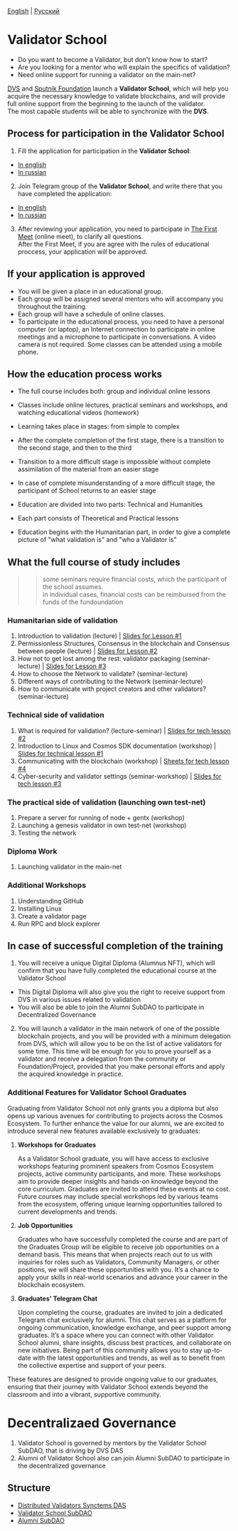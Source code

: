 [English](https://github.com/Distributed-Validators-Synctems/Validator-School/blob/main/README.md) | [Русский](https://github.com/Distributed-Validators-Synctems/Validator-School/blob/main/README_RUS.md) <br />

# Validator School

- Do you want to become a Validator, but don't know how to start?
- Are you looking for a mentor who will explain the specifics of validation?
- Need online support for running a validator on the main-net?

[DVS](https://github.com/Distributed-Validators-Synctems/Self-Identity) and [Sputnik Foundation](https://github.com/Sputnik-Foundation/About-Sputnik-Foundation) launch a **Validator School**, which will help you acquire the necessary knowledge to validate blockchains, and will provide full online support from the beginning to the launch of the validator. <br />
The most capable students will be able to synchronize with the **DVS**. <br />

## Process for participation in the Validator School

1. Fill the application for participation in the **Validator School**:
- [In english](https://forms.gle/NYqUJbMXoUMB3hGGA)
- [In russian](https://forms.gle/T3Zmn1iKmrqjFCKc7)

2. Join Telegram group of the **Validator School**, and write there that you have completed the application:
- [In english](https://t.me/joinchat/hP6xVEGmwkU1NmVi)
- [In russian](https://t.me/joinchat/GPwaOPPzQA04MzNi)

3. After reviewing your application, you need to participate in [The First Meet](https://docs.google.com/presentation/d/1y3WgGzWx6L11wARu9USBsOajVgzoWOxqddXqdM59fLg/edit?usp=sharing) (online meet), to clarify all questions. <br />
After the First Meet, if you are agree with the rules of educational proccess, your application will be approved. <br />

## If your application is approved

- You will be given a place in an educational group.
- Each group will be assigned several mentors who will accompany you throughout the training.
- Each group will have a schedule of online classes.
- To participate in the educational process, you need to have a personal computer (or laptop), an Internet connection to participate in online meetings and a microphone to participate in conversations. A video camera is not required. Some classes can be attended using a mobile phone.

## How the education process works

- The full course includes both: group and individual online lessons
- Classes include online lectures, practical seminars and workshops, and watching educational videos (homework)
- Learning takes place in stages: from simple to complex
- After the complete completion of the first stage, there is a transition to the second stage, and then to the third
- Transition to a more difficult stage is impossible without complete assimilation of the material from an easier stage
- In case of complete misunderstanding of a more difficult stage, the participant of School returns to an easier stage

- Education are divided into two parts: Technical and Humanities
- Each part consists of Theoretical and Practical lessons
- Education begins with the Humanitarian part, in order to give a complete picture of "what validation is" and "who a Validator is"

## What the full course of study includes

>> some seminars require financial costs, which the participant of the school assumes. <br />
>> in individual cases, financial costs can be reimbursed from the funds of the fundoundation <br />

### Humanitarian side of validation
1. Introduction to validation (lecture) | [Slides for Lesson #1](https://docs.google.com/presentation/d/1mpw9372T5mGx5Hm8iykhX2AZGaALwpxwYQjQ_A6WTgM/edit?usp=sharing)
2. Permissionless Structures, Consensus in the blockchain and Consensus between people (lecture) | [Slides for Lesson #2](https://docs.google.com/presentation/d/1YUild8LdIk5emPhsk58bJir8l9jIE_YIoL3nc3htxQ4/edit?usp=sharing)
3. How not to get lost among the rest: validator packaging (seminar-lecture) | [Slides for Lesson #3](https://docs.google.com/presentation/d/15COVaiR1HpgfhAMMxJCUh6nnQyqhbBUGQi2YUQKTZGY/edit?usp=sharing)
4. How to choose the Network to validate? (seminar-lecture)
5. Different ways of contributing to the Network (seminar-lecture)
6. How to communicate with project creators and other validators? (seminar-lecture)

### Technical side of validation
1. What is required for validation? (lecture-seminar) | [Slides for tech lesson #2](https://docs.google.com/presentation/d/1cEl69xgSsbQMjLwW85z-9VIVCt1xdWqxG_nUBc8ejEs/edit?usp=sharing)
2. Introduction to Linux and Cosmos SDK documentation (workshop) | [Slides for technical lesson #1](https://bit.ly/3NhX7Hw)
3. Communicating with the blockchain (workshop) | [Sheets for tech lesson #4](https://docs.google.com/spreadsheets/d/1haiuoi_TS8iYhEa9F2satd1MeXigiWiD07pY9Ir6LK4/edit?usp=sharing)
4. Cyber-security and validator settings (seminar-workshop) | [Slides for tech lesson #3](https://docs.google.com/presentation/d/1m5CFf-q5ayO6iV7_9FImSozFT4qWVuQvtpvqJX5ZtbA/edit?usp=sharing)

### The practical side of validation (launching own test-net)
1. Prepare a server for running of node + gentx (workshop)
2. Launching a genesis validator in own test-net (workshop)
3. Testing the network

### Diploma Work
1. Launching validator in the main-net

### Additional Workshops
1. Understanding GitHub
2. Installing Linux
3. Create a validator page
4. Run RPC and block explorer

## In case of successful completion of the training

1. You will receive a unique Digital Diploma (Alumnus NFT), which will confirm that you have fully completed the educational course at the Validator School
- This Digital Diploma will also give you the right to receive support from DVS in various issues related to validation
- You will also be able to join the Alumni SubDAO to participate in Decentralized Governance

2. You will launch a validator in the main network of one of the possible blockchain projects, and you will be provided with a minimum delegation from DVS, which will allow you to be on the list of active validators for some time. This time will be enough for you to prove yourself as a validator and receive a delegation from the community or Foundation/Project, provided that you make personal efforts and apply the acquired knowledge in practice.

### Additional Features for Validator School Graduates

Graduating from Validator School not only grants you a diploma but also opens up various avenues for contributing to projects across the Cosmos Ecosystem. To further enhance the value for our alumni, we are excited to introduce several new features available exclusively to graduates:

1. **Workshops for Graduates**

   As a Validator School graduate, you will have access to exclusive workshops featuring prominent speakers from Cosmos Ecosystem projects, active community participants, and more. These workshops aim to provide deeper insights and hands-on knowledge beyond the core curriculum. Graduates are invited to attend these events at no cost. Future courses may include special workshops led by various teams from the ecosystem, offering unique learning opportunities tailored to current developments and trends.

2. **Job Opportunities**

   Graduates who have successfully completed the course and are part of the Graduates Group will be eligible to receive job opportunities on a demand basis. This means that when projects reach out to us with inquiries for roles such as Validators, Community Managers, or other positions, we will share these opportunities with you. It’s a chance to apply your skills in real-world scenarios and advance your career in the blockchain ecosystem.

3. **Graduates' Telegram Chat**

   Upon completing the course, graduates are invited to join a dedicated Telegram chat exclusively for alumni. This chat serves as a platform for ongoing communication, knowledge exchange, and peer support among graduates. It’s a space where you can connect with other Validator School alumni, share insights, discuss best practices, and collaborate on new initiatives. Being part of this community allows you to stay up-to-date with the latest opportunities and trends, as well as to benefit from the collective expertise and support of your peers.

These features are designed to provide ongoing value to our graduates, ensuring that their journey with Validator School extends beyond the classroom and into a vibrant, supportive community.

# Decentralizaed Governance

1) Validator School is governed by mentors by the Validator School SubDAO, that is driving by DVS DAS
2) Alumni of Validator School also can join Alumni SubDAO to participate in the decentralized governance

## Structure

- [Distributed Validators Synctems DAS](https://daodao.zone/dao/juno1h69ky4da8pzauxf0gft7ke9k52vgtp9tjv04527zcfel0272c3qs33sc3j)
- [Validator School SubDAO](https://daodao.zone/dao/juno1pn54yshdvzjj87qaux8ev33twm4nuhcwyf0uefhcdk77v2jdpc5sgw5wrk)
- [Alumni SubDAO](https://daodao.zone/dao/juno1ucawzudwafclwsvycsgmjnprujznd6ark4guq5hs7yp74ld4079s4h4z0q)
